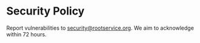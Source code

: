 # Security Policy

Report vulnerabilities to <security@rootservice.org>. We aim to acknowledge within 72 hours.
